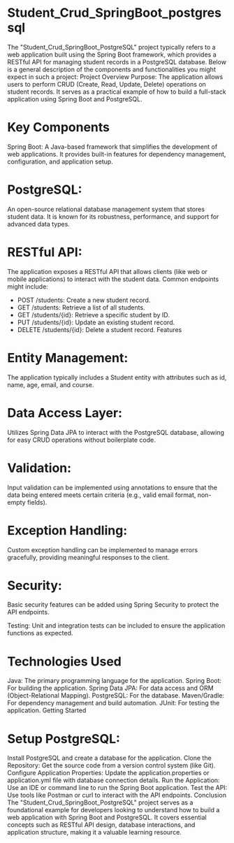# Student_Crud_SpringBoot_postgressql
The "Student_Crud_SpringBoot_PostgreSQL" project typically refers to a web application built using the Spring Boot framework, which provides a RESTful API for managing student records in a PostgreSQL database. Below is a general description of the components and functionalities you might expect in such a project:
Project Overview
Purpose: The application allows users to perform CRUD (Create, Read, Update, Delete) operations on student records. It serves as a practical example of how to build a full-stack application using Spring Boot and PostgreSQL.

# Key Components
Spring Boot: A Java-based framework that simplifies the development of web applications. It provides built-in features for dependency management, configuration, and application setup.

# PostgreSQL:
An open-source relational database management system that stores student data. It is known for its robustness, performance, and support for advanced data types.

# RESTful API: 
The application exposes a RESTful API that allows clients (like web or mobile applications) to interact with the student data. Common endpoints might include:

- POST /students: Create a new student record.
- GET /students: Retrieve a list of all students.
- GET /students/{id}: Retrieve a specific student by ID.
- PUT /students/{id}: Update an existing student record.
- DELETE /students/{id}: Delete a student record.
Features
# Entity Management:
The application typically includes a Student entity with attributes such as id, name, age, email, and course.

# Data Access Layer: 
Utilizes Spring Data JPA to interact with the PostgreSQL database, allowing for easy CRUD operations without boilerplate code.

# Validation: 
Input validation can be implemented using annotations to ensure that the data being entered meets certain criteria (e.g., valid email format, non-empty fields).

# Exception Handling:
Custom exception handling can be implemented to manage errors gracefully, providing meaningful responses to the client.

# Security:
Basic security features can be added using Spring Security to protect the API endpoints.

Testing: Unit and integration tests can be included to ensure the application functions as expected.

# Technologies Used
Java: The primary programming language for the application.
Spring Boot: For building the application.
Spring Data JPA: For data access and ORM (Object-Relational Mapping).
PostgreSQL: For the database.
Maven/Gradle: For dependency management and build automation.
JUnit: For testing the application.
Getting Started
# Setup PostgreSQL: 
Install PostgreSQL and create a database for the application.
Clone the Repository: Get the source code from a version control system (like Git).
Configure Application Properties: Update the application.properties or application.yml file with database connection details.
Run the Application: Use an IDE or command line to run the Spring Boot application.
Test the API: Use tools like Postman or curl to interact with the API endpoints.
Conclusion
The "Student_Crud_SpringBoot_PostgreSQL" project serves as a foundational example for developers looking to understand how to build a web application with Spring Boot and PostgreSQL. It covers essential concepts such as RESTful API design, database interactions, and application structure, making it a valuable learning resource.
